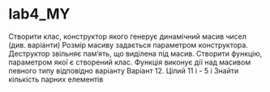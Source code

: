 # lab4_MY
Створити клас, конструктор якого генерує динамічний масив чисел (див.
варіанти) Розмір масиву задається параметром конструктора. Деструктор
звільняє пам’ять, що виділена під масив. Створити функцію, параметром якої є
створений клас. Функція виконує дії над масивом певного типу відповідно
варіанту
Варіант 12. 
Цілий 11 i - 5 i Знайти кількість парних елементів
